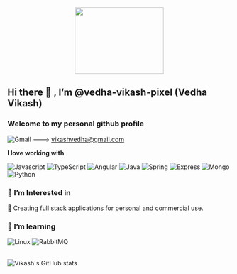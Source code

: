 <div id="header" align="center">
  <img src="https://media.giphy.com/media/f3iwJFOVOwuy7K6FFw/giphy.gif" width="200" height="150"/>
</div>

## Hi there 👋 , I’m @vedha-vikash-pixel (Vedha Vikash) 
### Welcome to my personal github profile

  <img src="https://img.shields.io/badge/Gmail-D14836?style=for-the-badge&logo=gmail&logoColor=white" alt="Gmail"/>  ---> vikashvedha@gmail.com 
	

**I love working with**

<div display="flex">      
  <img src="https://img.shields.io/badge/JavaScript-F7DF1E?style=for-the-badge&logo=javascript&logoColor=black" alt="Javascript"/>
  <img src="https://img.shields.io/badge/typescript-%23007ACC.svg?style=for-the-badge&logo=typescript&logoColor=white" alt="TypeScript"/>
  <img src="https://img.shields.io/badge/Angular-DD0031?style=for-the-badge&logo=angular&logoColor=white" alt="Angular"/>
  <img src="https://img.shields.io/badge/Java-ED8B00?style=for-the-badge&logo=java&logoColor=white" alt="Java"/>    
  <img src="https://img.shields.io/badge/Spring-6DB33F?style=for-the-badge&logo=spring&logoColor=white" alt="Spring"/>
  <img src="https://img.shields.io/badge/Express.js-404D59?style=for-the-badge" alt="Express"/>
  <img src="https://img.shields.io/badge/MongoDB-4EA94B?style=for-the-badge&logo=mongodb&logoColor=white" alt="Mongo"/>
  <img src="https://img.shields.io/badge/Python-14354C?style=for-the-badge&logo=python&logoColor=white" alt="Python"/>  
</div>

### 🔭 I’m Interested in 

👀 Creating full stack applications for personal and commercial use. 

### 🌱 I’m learning

<div display="flex">
  <img src="https://img.shields.io/badge/Linux-FCC624?style=for-the-badge&logo=linux&logoColor=black" alt="Linux"/>  
  <img src="https://img.shields.io/badge/rabbitmq-%23FF6600.svg?&style=for-the-badge&logo=rabbitmq&logoColor=white" alt="RabbitMQ"/>      
</div>
 
<!---### 📫 How to reach me

<div display="flex">
  <a href="https://www.linkedin.com/in/vedha-vikash/">
    <img src="https://img.shields.io/badge/linkedin-%230077B5.svg?style=for-the-badge&logo=linkedin&logoColor=white" alt="LinkedIn"/>
  </a>  
  <a href="https://leetcode.com/vedha_vikash/">
    <img src="https://img.shields.io/badge/-LeetCode-FFA116?style=for-the-badge&logo=LeetCode&logoColor=black" alt="Leetcode"/>
  </a>
  <a href="https://www.instagram.com/vedhavikash/">
    <img src="https://img.shields.io/badge/Instagram-E4405F?style=for-the-badge&logo=instagram&logoColor=white" alt="Instagram"/>
  </a>    
</div>--->
<br>

![Vikash's GitHub stats](https://github-readme-stats.vercel.app/api?username=vedha-vikash-pixel&show_icons=true&theme=vue-dark)
 
